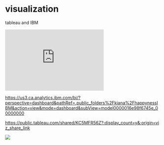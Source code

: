 # visualization
tableau and IBM
<iframe src="https://us3.ca.analytics.ibm.com/bi/?perspective=dashboard&amp;pathRef=.public_folders%2Fkiana%2FhappynessIBM&amp;ui_appbar=false&amp;ui_navbar=false&amp;shareMode=embedded&amp;action=view&amp;mode=dashboard&amp;subView=model0000016e98f6745e_00000000" width="320" height="200" frameborder="0" gesture="media" allow="encrypted-media" allowfullscreen=""></iframe>


https://us3.ca.analytics.ibm.com/bi/?perspective=dashboard&pathRef=.public_folders%2Fkiana%2FhappynessIBM&action=view&mode=dashboard&subView=model0000016e98f6745e_00000000


https://public.tableau.com/shared/KC5MFR56Z?:display_count=y&:origin=viz_share_link

<div class='tableauPlaceholder' id='viz1574609434597' style='position: relative'><noscript><a href='#'><img alt=' ' src='https:&#47;&#47;public.tableau.com&#47;static&#47;images&#47;KC&#47;KC5MFR56Z&#47;1_rss.png' style='border: none' /></a></noscript><object class='tableauViz'  style='display:none;'><param name='host_url' value='https%3A%2F%2Fpublic.tableau.com%2F' /> <param name='embed_code_version' value='3' /> <param name='path' value='shared&#47;KC5MFR56Z' /> <param name='toolbar' value='yes' /><param name='static_image' value='https:&#47;&#47;public.tableau.com&#47;static&#47;images&#47;KC&#47;KC5MFR56Z&#47;1.png' /> <param name='animate_transition' value='yes' /><param name='display_static_image' value='yes' /><param name='display_spinner' value='yes' /><param name='display_overlay' value='yes' /><param name='display_count' value='yes' /><param name='filter' value='publish=yes' /></object></div>                <script type='text/javascript'>                    var divElement = document.getElementById('viz1574609434597');                    var vizElement = divElement.getElementsByTagName('object')[0];                    if ( divElement.offsetWidth > 800 ) { vizElement.style.minWidth='420px';vizElement.style.maxWidth='650px';vizElement.style.width='100%';vizElement.style.minHeight='587px';vizElement.style.maxHeight='887px';vizElement.style.height=(divElement.offsetWidth*0.75)+'px';} else if ( divElement.offsetWidth > 500 ) { vizElement.style.minWidth='420px';vizElement.style.maxWidth='650px';vizElement.style.width='100%';vizElement.style.minHeight='587px';vizElement.style.maxHeight='887px';vizElement.style.height=(divElement.offsetWidth*0.75)+'px';} else { vizElement.style.width='100%';vizElement.style.height='1277px';}                     var scriptElement = document.createElement('script');                    scriptElement.src = 'https://public.tableau.com/javascripts/api/viz_v1.js';                    vizElement.parentNode.insertBefore(scriptElement, vizElement);                </script>
